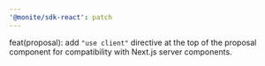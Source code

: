 ```yaml
---
'@monite/sdk-react': patch
---
```


feat(proposal): add `"use client"` directive at the top of the proposal component for compatibility with Next.js server components.
